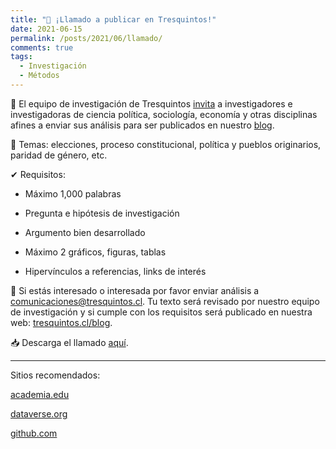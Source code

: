 ```yaml
---
title: "🔔 ¡Llamado a publicar en Tresquintos!"
date: 2021-06-15
permalink: /posts/2021/06/llamado/
comments: true
tags:
  - Investigación
  - Métodos
---
```


📢 El equipo de investigación de Tresquintos [invita](https://www.dropbox.com/s/vgnrxskmk98uvcb/Llamado.pdf?dl=0) a investigadores e investigadoras de ciencia política, sociología, economía y otras disciplinas afines a enviar sus análisis para ser publicados en nuestro [blog](https://tresquintos.cl/blog/).


📝 Temas: elecciones, proceso constitucional, política y pueblos originarios, paridad de género, etc.


✔ Requisitos:

  -	Máximo 1,000 palabras

  -	Pregunta e hipótesis de investigación

  -	Argumento bien desarrollado

  -	Máximo 2 gráficos, figuras, tablas

  -	Hipervínculos a referencias, links de interés


🤖 Si estás interesado o interesada por favor enviar análisis a [comunicaciones@tresquintos.cl](comunicaciones@tresquintos.cl). Tu texto será revisado por nuestro equipo de investigación y si cumple con los requisitos será publicado en nuestra web: [tresquintos.cl/blog](https://tresquintos.cl/blog/).  


📥 Descarga el llamado [aquí](https://www.dropbox.com/s/vgnrxskmk98uvcb/Llamado.pdf?dl=0).

---

Sitios recomendados:

[academia.edu](https://www.academia.edu/)

[dataverse.org](https://dataverse.org/)

[github.com](https://github.com/)
